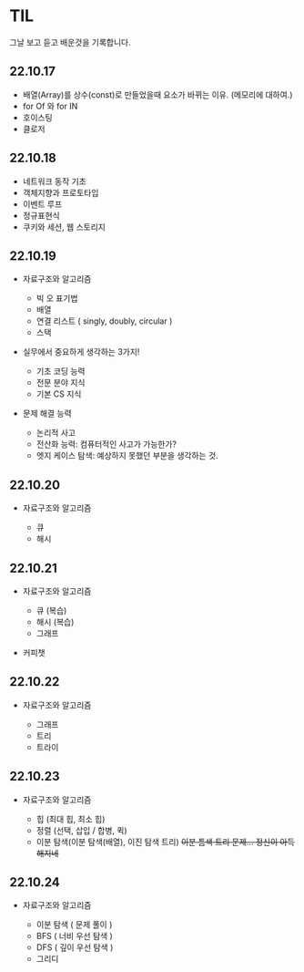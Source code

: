 # TIL

그날 보고 듣고 배운것을 기록합니다.

## 22.10.17

- 배열(Array)를 상수(const)로 만들었을때 요소가 바뀌는 이유. (메모리에 대하여.)
- for Of 와 for IN
- 호이스팅
- 클로저

## 22.10.18

- 네트워크 동작 기초
- 객체지향과 프로토타입
- 이벤트 루프
- 정규표현식
- 쿠키와 세션, 웹 스토리지

## 22.10.19

- 자료구조와 알고리즘

  - 빅 오 표기법
  - 배열
  - 연결 리스트 ( singly, doubly, circular )
  - 스택

- 실무에서 중요하게 생각하는 3가지!

  - 기초 코딩 능력
  - 전문 분야 지식
  - 기본 CS 지식

- 문제 해결 능력

  - 논리적 사고
  - 전산화 능력: 컴퓨터적인 사고가 가능한가?
  - 엣지 케이스 탐색: 예상하지 못했던 부분을 생각하는 것.

## 22.10.20

- 자료구조와 알고리즘

  - 큐
  - 해시

## 22.10.21

- 자료구조와 알고리즘

  - 큐 (복습)
  - 해시 (복습)
  - 그래프

- 커피챗

## 22.10.22

- 자료구조와 알고리즘

  - 그래프
  - 트리
  - 트라이

## 22.10.23

- 자료구조와 알고리즘

  - 힙 (최대 힙, 최소 힙)
  - 정렬 (선택, 삽입 / 합병, 퀵)
  - 이분 탐색(이분 탐색(배열), 이진 탐색 트리)
    ~~이분 틈색 트리 문제... 정신이 아득해지네~~

## 22.10.24

- 자료구조와 알고리즘

  - 이분 탐색 ( 문제 풀이 )
  - BFS ( 너비 우선 탐색 )
  - DFS ( 깊이 우선 탐색 )
  - 그리디
